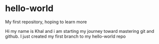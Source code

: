 # hello-world
My first repository, hoping to learn more

Hi my name is Khal and i am starting my journey toward mastering git and github.
I just created my first branch to my hello-world repo
